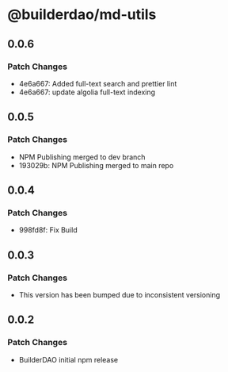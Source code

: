 # @builderdao/md-utils

## 0.0.6

### Patch Changes

- 4e6a667: Added full-text search and prettier lint
- 4e6a667: update algolia full-text indexing

## 0.0.5

### Patch Changes

- NPM Publishing merged to dev branch
- 193029b: NPM Publishing merged to main repo

## 0.0.4

### Patch Changes

- 998fd8f: Fix Build

## 0.0.3

### Patch Changes

- This version has been bumped due to inconsistent versioning

## 0.0.2

### Patch Changes

- BuilderDAO initial npm release
